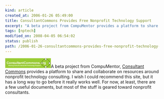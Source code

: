 ```yaml
--- 
kind: article
created_at: 2006-01-26 05:49:00
title: ConsultantCommons Provides Free Nonprofit Technology Support
excerpt: "A beta project from CompuMentor provides a platform to share and collaborate on resources around nonprofit technology consulting."
tags: [nptech]
modified_on: 2008-04-05 06:54:02
status: publish 
path: /2006-01-26-consultantcommons-provides-free-nonprofit-technology-support
---
```


<img src='/images/consultantcommonstn.jpg' alt='Consultant-commons' />A beta project from CompuMentor, <a href="http://www.consultantcommons.org">Consultant Commons</a> provides a platform to share and collaborate on resources around nonprofit technology consulting. I wish I could recommend this site, but it has a long way to go before it really works well. For now, at least, there are a few useful documents, but most of the stuff is geared toward nonprofit consultants. 

